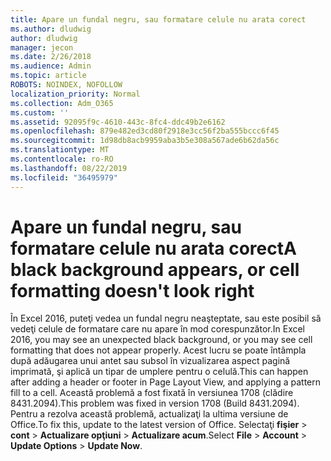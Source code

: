 ```yaml
---
title: Apare un fundal negru, sau formatare celule nu arata corect
ms.author: dludwig
author: dludwig
manager: jecon
ms.date: 2/26/2018
ms.audience: Admin
ms.topic: article
ROBOTS: NOINDEX, NOFOLLOW
localization_priority: Normal
ms.collection: Adm_O365
ms.custom: ''
ms.assetid: 92095f9c-4610-443c-8fc4-ddc49b2e6162
ms.openlocfilehash: 879e482ed3cd80f2918e3cc56f2ba555bccc6f45
ms.sourcegitcommit: 1d98db8acb9959aba3b5e308a567ade6b62da56c
ms.translationtype: MT
ms.contentlocale: ro-RO
ms.lasthandoff: 08/22/2019
ms.locfileid: "36495979"
---
```

# <a name="a-black-background-appears-or-cell-formatting-doesnt-look-right"></a><span data-ttu-id="b5215-102">Apare un fundal negru, sau formatare celule nu arata corect</span><span class="sxs-lookup"><span data-stu-id="b5215-102">A black background appears, or cell formatting doesn't look right</span></span>

<span data-ttu-id="b5215-103">În Excel 2016, puteţi vedea un fundal negru neaşteptate, sau este posibil să vedeţi celule de formatare care nu apare în mod corespunzător.</span><span class="sxs-lookup"><span data-stu-id="b5215-103">In Excel 2016, you may see an unexpected black background, or you may see cell formatting that does not appear properly.</span></span> <span data-ttu-id="b5215-104">Acest lucru se poate întâmpla după adăugarea unui antet sau subsol în vizualizarea aspect pagină imprimată, şi aplică un tipar de umplere pentru o celulă.</span><span class="sxs-lookup"><span data-stu-id="b5215-104">This can happen after adding a header or footer in Page Layout View, and applying a pattern fill to a cell.</span></span> <span data-ttu-id="b5215-105">Această problemă a fost fixată în versiunea 1708 (clădire 8431.2094).</span><span class="sxs-lookup"><span data-stu-id="b5215-105">This problem was fixed in version 1708 (Build 8431.2094).</span></span> <span data-ttu-id="b5215-106">Pentru a rezolva această problemă, actualizaţi la ultima versiune de Office.</span><span class="sxs-lookup"><span data-stu-id="b5215-106">To fix this, update to the latest version of Office.</span></span> <span data-ttu-id="b5215-107">Selectaţi **fişier** \> **cont** \> **Actualizare opţiuni** \> **Actualizare acum**.</span><span class="sxs-lookup"><span data-stu-id="b5215-107">Select **File** \> **Account** \> **Update Options** \> **Update Now**.</span></span>
  

